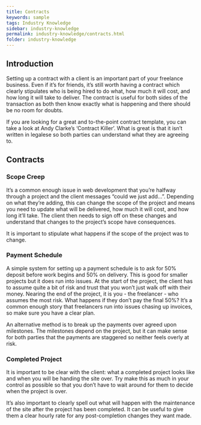 ```yaml
---
title: Contracts
keywords: sample
tags: Industry Knowledge
sidebar: industry-knowledge
permalink: industry-knowledge/contracts.html
folder: industry-knowledge
---
```


## Introduction 

Setting up a contract with a client is an important part of your freelance business. Even if it’s for friends, it’s still worth having a contract which clearly stipulates who is being hired to do what, how much it will cost, and how long it will take to deliver. The contract is useful for both sides of the transaction as both then know exactly what is happening and there should be no room for doubts. 
 
If you are looking for a great and to-the-point contract template, you can take a look at Andy Clarke’s ‘Contract Killer’. What is great is that it isn’t written in legalese so both parties can understand what they are agreeing to. 

## Contracts 

### Scope Creep 

It’s a common enough issue in web development that you’re halfway through a project and the client messages “could we just add…”. Depending on what they’re adding, this can change the scope of the project and means you need to update what will be delivered, how much it will cost, and how long it’ll take. The client then needs to sign off on these changes and understand that changes to the project’s scope have consequences. 
 
It is important to stipulate what happens if the scope of the project was to change. 

### Payment Schedule 

A simple system for setting up a payment schedule is to ask for 50% deposit before work begins and 50% on delivery. This is good for smaller projects but it does run into issues. At the start of the project, the client has to assume quite a bit of risk and trust that you won’t just walk off with their money. Nearing the end of the project, it is you - the freelancer - who assumes the most risk. What happens if they don’t pay the final 50%? It’s a common enough story that freelancers run into issues chasing up invoices, so make sure you have a clear plan. 
 
An alternative method is to break up the payments over agreed upon milestones. The milestones depend on the project, but it can make sense for both parties that the payments are staggered so neither feels overly at risk. 

### Completed Project 

It is important to be clear with the client: what a completed project looks like and when you will be handing the site over. Try make this as much in your control as possible so that you don’t have to wait around for them to decide when the project is over. 
 
It’s also important to clearly spell out what will happen with the maintenance of the site after the project has been completed. It can be useful to give them a clear hourly rate for any post-completion changes they want made. 
